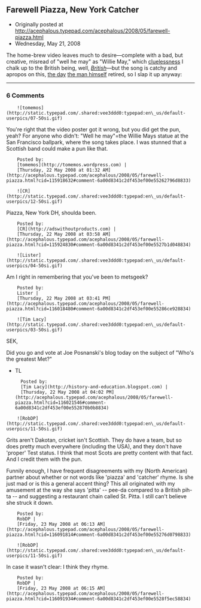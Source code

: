 ## Farewell Piazza, New York Catcher

 * Originally posted at http://acephalous.typepad.com/acephalous/2008/05/farewell-piazza.html
 * Wednesday, May 21, 2008



The home-brew video leaves much to desire—complete with a bad, but creative, misread of "well he may" as "Willie May," which [cluelessness](http://en.wikipedia.org/wiki/Willie\_Mays) I chalk up to the British being, well, [_British_](http://en.wikipedia.org/wiki/Cricket)—but the song is catchy and apropos on this, [the day](http://www.nytimes.com/2008/05/21/sports/baseball/21piazza.html?em&ex=1211515200&en=c5d86dca51390949&ei=5087%!A(MISSING)) [the man himself](http://en.wikipedia.org/wiki/Mike\_Piazza) retired, so I slap it up anyway:

[](http://www.youtube.com/v/wzjYRWRKb\_Y&hl=en)[](http://www.youtube.com/v/wzjYRWRKb\_Y&hl=en)[](http://www.youtube.com/v/wzjYRWRKb\_Y&hl=en)



		

* * *

### 6 Comments 

		

                
[]()

	

		![tomemos](http://static.typepad.com/.shared:vee3ddd0:typepad:en\_us/default-userpics/07-50si.gif)
	

	

		

You're right that the video poster got it wrong, but you did get the pun, yeah? For anyone who didn't: "Well he may"=the Willie Mays statue at the San Francisco ballpark, where the song takes place.  I was stunned that a Scottish band could make a pun like that.

	

		Posted by:
		[tomemos](http://tomemos.wordpress.com) |
		[Thursday, 22 May 2008 at 01:32 AM](http://acephalous.typepad.com/acephalous/2008/05/farewell-piazza.html?cid=115918632#comment-6a00d8341c2df453ef00e55262796d8833)

[]()

	

		![CR](http://static.typepad.com/.shared:vee3ddd0:typepad:en\_us/default-userpics/12-50si.gif)
	

	

		

Piazza, New York DH, shoulda been. 

	

		Posted by:
		[CR](http://adswithoutproducts.com) |
		[Thursday, 22 May 2008 at 03:58 AM](http://acephalous.typepad.com/acephalous/2008/05/farewell-piazza.html?cid=115924830#comment-6a00d8341c2df453ef00e5527b1d048834)

[]()

	

		![Lister](http://static.typepad.com/.shared:vee3ddd0:typepad:en\_us/default-userpics/04-50si.gif)
	

	

		

Am I right in remembering that you've been to metsgeek?

	

		Posted by:
		Lister |
		[Thursday, 22 May 2008 at 03:41 PM](http://acephalous.typepad.com/acephalous/2008/05/farewell-piazza.html?cid=116018480#comment-6a00d8341c2df453ef00e55286ce928834)

[]()

	

		![Tim Lacy](http://static.typepad.com/.shared:vee3ddd0:typepad:en\_us/default-userpics/03-50si.gif)
	

	

		

SEK,

Did you go and vote at Joe Posnanski's blog today on the subject of "Who's the greatest Met?"

- TL

	

		Posted by:
		[Tim Lacy](http://history-and-education.blogspot.com) |
		[Thursday, 22 May 2008 at 04:02 PM](http://acephalous.typepad.com/acephalous/2008/05/farewell-piazza.html?cid=116021546#comment-6a00d8341c2df453ef00e552870b0b8834)

[]()

	

		![RobDP](http://static.typepad.com/.shared:vee3ddd0:typepad:en\_us/default-userpics/11-50si.gif)
	

	

		

Grits aren't Dakotan, cricket isn't Scottish. They do have a team, but so does pretty much everywhere (including the USA), and they don't have 'proper' Test status. I think that most Scots are pretty content with that fact. And I credit them with the pun.

Funnily enough, I have frequent disagreements with my (North American) partner about whether or not words like 'piazza' and 'catcher' rhyme. Is she just mad or is this a general accent thing? This all originated with my amusement at the way she says 'pitta' -- pee-da compared to a British pih-ta -- and suggesting a restaurant chain called St. Pitta. I still can't believe she struck it down.

	

		Posted by:
		RobDP |
		[Friday, 23 May 2008 at 06:13 AM](http://acephalous.typepad.com/acephalous/2008/05/farewell-piazza.html?cid=116091814#comment-6a00d8341c2df453ef00e55276d0798833)

[]()

	

		![RobDP](http://static.typepad.com/.shared:vee3ddd0:typepad:en\_us/default-userpics/11-50si.gif)
	

	

		

In case it wasn't clear: I think they rhyme.

	

		Posted by:
		RobDP |
		[Friday, 23 May 2008 at 06:15 AM](http://acephalous.typepad.com/acephalous/2008/05/farewell-piazza.html?cid=116091934#comment-6a00d8341c2df453ef00e5528f5ec58834)

		

        